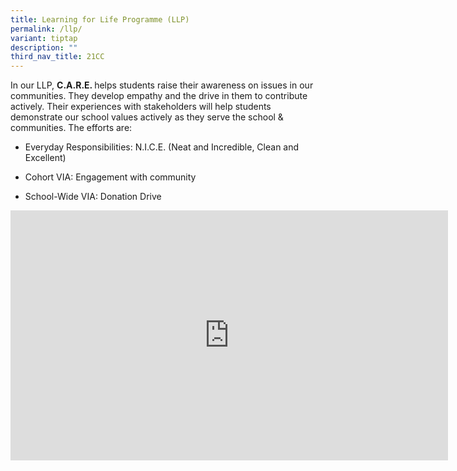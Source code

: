 ```yaml
---
title: Learning for Life Programme (LLP)
permalink: /llp/
variant: tiptap
description: ""
third_nav_title: 21CC
---
```

<p>In our LLP, <strong>C.A.R.E. </strong>helps students raise their awareness
on issues in our communities. They develop empathy and the drive in them
to contribute actively. Their experiences with stakeholders will help students
demonstrate our school values actively as they serve the school &amp; communities.
The efforts are:</p>
<ul data-tight="true" class="tight">
<li>
<p>Everyday Responsibilities: N.I.C.E. (Neat and Incredible, Clean and Excellent)</p>
</li>
<li>
<p>Cohort VIA: Engagement with community</p>
</li>
<li>
<p>School-Wide VIA: Donation Drive</p>
</li>
</ul>
<div class="iframe-wrapper">
<iframe height="400" width="700" allowfullscreen="true" frameborder="0" src="https://docs.google.com/presentation/d/e/2PACX-1vSRekjuHqMDQMHPIVVr-Ys-H1MEBDst2NRui7JxPtSoy1042lac9aWbpSTlX38-QdownMkpXjoyOYxy/pubembed?start=true&amp;loop=true&amp;delayms=3000"></iframe>
</div>
<p></p>